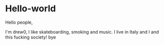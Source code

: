 # Hello-world

Hello people,

I'm drew0, I like skateboarding, smoking and music.
I live in Italy and I and this fucking society!
bye

